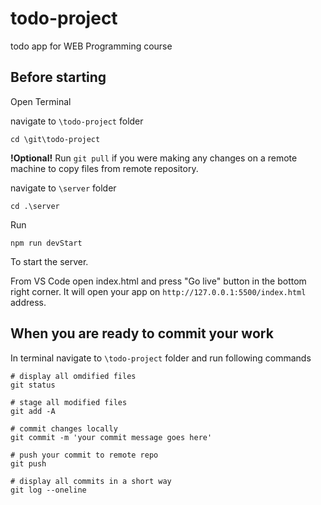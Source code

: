 # todo-project
todo app for WEB Programming course


## Before starting

Open Terminal


navigate to ```\todo-project``` folder

```cd \git\todo-project```

**!Optional!** Run ```git pull``` if you were making any changes on a remote machine to copy files from remote repository.

navigate to ```\server``` folder

```cd .\server```

Run
```
npm run devStart
```

To start the server.

From VS Code open index.html and press "Go live" button in the bottom right corner. It will open your app on ```http://127.0.0.1:5500/index.html``` address.

## When you are ready to commit your work

In terminal navigate to ```\todo-project``` folder and run following commands

```git 
# display all omdified files
git status

# stage all modified files
git add -A

# commit changes locally
git commit -m 'your commit message goes here'

# push your commit to remote repo
git push

# display all commits in a short way
git log --oneline
```


